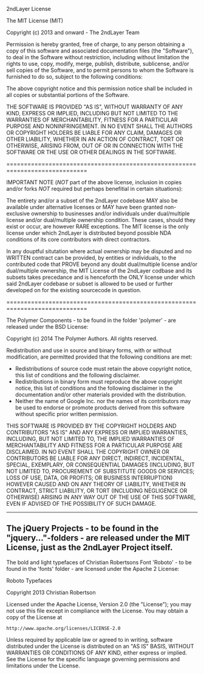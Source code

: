 2ndLayer License

The MIT License (MIT)

Copyright (c) 2013 and onward - The 2ndLayer Team

Permission is hereby granted, free of charge, to any person obtaining a copy
of this software and associated documentation files (the "Software"), to deal
in the Software without restriction, including without limitation the rights
to use, copy, modify, merge, publish, distribute, sublicense, and/or sell
copies of the Software, and to permit persons to whom the Software is
furnished to do so, subject to the following conditions:

The above copyright notice and this permission notice shall be included in
all copies or substantial portions of the Software.

THE SOFTWARE IS PROVIDED "AS IS", WITHOUT WARRANTY OF ANY KIND, EXPRESS OR
IMPLIED, INCLUDING BUT NOT LIMITED TO THE WARRANTIES OF MERCHANTABILITY,
FITNESS FOR A PARTICULAR PURPOSE AND NONINFRINGEMENT. IN NO EVENT SHALL THE
AUTHORS OR COPYRIGHT HOLDERS BE LIABLE FOR ANY CLAIM, DAMAGES OR OTHER
LIABILITY, WHETHER IN AN ACTION OF CONTRACT, TORT OR OTHERWISE, ARISING FROM,
OUT OF OR IN CONNECTION WITH THE SOFTWARE OR THE USE OR OTHER DEALINGS IN
THE SOFTWARE.

=============================================================================

IMPORTANT NOTE (*NOT* part of the above license, inclusion in copies and/or
forks *NOT* required but perhaps benefitial in certain situations):

The entirety and/or a subset of the 2ndLayer codebase MAY also be available
under alternative licenses or MAY have been granted non-exclusive ownership
to businesses and/or individuals under dual/multiple license and/or
dual/multiple ownership condition. These cases, should they exist or occur,
are however RARE exceptions. The MIT license is the only license under which
2ndLayer is distributed beyond possible NDA conditions of its core contributors
with direct contractors.

In any douptful situtation where actual ownership may be disputed and no
WRITTEN contract can be provided, by entities or individuals, to the contributed
code that PROVE beyond any doubt dual/multiple license and/or dual/multiple
ownership, the MIT License of the 2ndLayer codbase and its subsets takes precedance
and is henceforth the ONLY license under which said 2ndLayer codebase or subset is
allowed to be used or further developed on for the existing sourcecode in question.

=============================================================================

The Polymer Components - to be found in the folder 'polymer' - are released under the BSD License:

Copyright (c) 2014 The Polymer Authors. All rights reserved.

Redistribution and use in source and binary forms, with or without
modification, are permitted provided that the following conditions are
met:
   * Redistributions of source code must retain the above copyright
notice, this list of conditions and the following disclaimer.
   * Redistributions in binary form must reproduce the above
copyright notice, this list of conditions and the following disclaimer
in the documentation and/or other materials provided with the
distribution.
   * Neither the name of Google Inc. nor the names of its
contributors may be used to endorse or promote products derived from
this software without specific prior written permission.


THIS SOFTWARE IS PROVIDED BY THE COPYRIGHT HOLDERS AND CONTRIBUTORS
"AS IS" AND ANY EXPRESS OR IMPLIED WARRANTIES, INCLUDING, BUT NOT
LIMITED TO, THE IMPLIED WARRANTIES OF MERCHANTABILITY AND FITNESS FOR
A PARTICULAR PURPOSE ARE DISCLAIMED. IN NO EVENT SHALL THE COPYRIGHT
OWNER OR CONTRIBUTORS BE LIABLE FOR ANY DIRECT, INDIRECT, INCIDENTAL,
SPECIAL, EXEMPLARY, OR CONSEQUENTIAL DAMAGES (INCLUDING, BUT NOT
LIMITED TO, PROCUREMENT OF SUBSTITUTE GOODS OR SERVICES; LOSS OF USE,
DATA, OR PROFITS; OR BUSINESS INTERRUPTION) HOWEVER CAUSED AND ON ANY
THEORY OF LIABILITY, WHETHER IN CONTRACT, STRICT LIABILITY, OR TORT
(INCLUDING NEGLIGENCE OR OTHERWISE) ARISING IN ANY WAY OUT OF THE USE
OF THIS SOFTWARE, EVEN IF ADVISED OF THE POSSIBILITY OF SUCH DAMAGE.

---

The jQuery Projects - to be found in the "jquery..."-folders - are released under the MIT License, just as the 2ndLayer Project itself.
---
The bold and light typefaces of Christian Robertsons Font 'Roboto' - to be found in the 'fonts' folder - are licensed under the Apache 2 License:

Roboto Typefaces

Copyright 2013 Christian Robertson

Licensed under the Apache License, Version 2.0 (the "License");
you may not use this file except in compliance with the License.
You may obtain a copy of the License at

    http://www.apache.org/licenses/LICENSE-2.0

Unless required by applicable law or agreed to in writing, software
distributed under the License is distributed on an "AS IS" BASIS,
WITHOUT WARRANTIES OR CONDITIONS OF ANY KIND, either express or implied.
See the License for the specific language governing permissions and
limitations under the License.